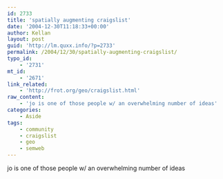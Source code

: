 ```yaml
---
id: 2733
title: 'spatially augmenting craigslist'
date: '2004-12-30T11:18:33+00:00'
author: Kellan
layout: post
guid: 'http://lm.quxx.info/?p=2733'
permalink: /2004/12/30/spatially-augmenting-craigslist/
typo_id:
    - '2731'
mt_id:
    - '2671'
link_related:
    - 'http://frot.org/geo/craigslist.html'
raw_content:
    - 'jo is one of those people w/ an overwhelming number of ideas'
categories:
    - Aside
tags:
    - community
    - craigslist
    - geo
    - semweb
---
```


jo is one of those people w/ an overwhelming number of ideas